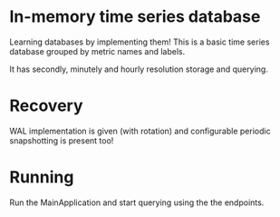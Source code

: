 # In-memory time series database
Learning databases by implementing them! This is a basic time series database grouped by metric names and labels.

It has secondly, minutely and hourly resolution storage and querying. 


# Recovery
WAL implementation is given (with rotation) and configurable periodic snapshotting is present too! 

# Running
Run the MainApplication and start querying using the the endpoints.

